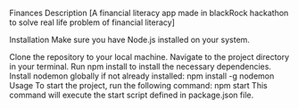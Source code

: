 
Finances
Description
[A financial literacy app made in blackRock hackathon to solve real life problem of financial literacy]

Installation
Make sure you have Node.js installed on your system.

Clone the repository to your local machine.
Navigate to the project directory in your terminal.
Run npm install to install the necessary dependencies.
Install nodemon globally if not already installed: npm install -g nodemon
Usage
To start the project, run the following command:
npm start
This command will execute the start script defined in package.json file.
